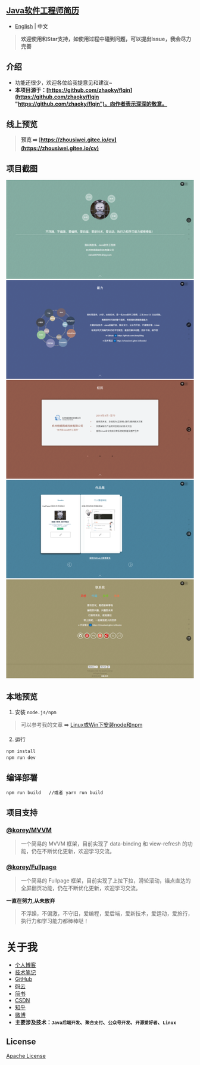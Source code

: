 ## [Java软件工程师简历](http://zhousiwei.gitee.io/cv/)

- [English](README.en.md) | 中文

> **欢迎使用和Star支持，如使用过程中碰到问题，可以提出Issue，我会尽力完善**

## 介绍
- 功能还很少，欢迎各位给我提意见和建议~
- **本项目源于：[https://github.com/zhaoky/flqin](https://github.com/zhaoky/flqin "https://github.com/zhaoky/flqin")。向作者表示深深的敬意。**

## 线上预览

> **预览 ➡️ [https://zhousiwei.gitee.io/cv](https://zhousiwei.gitee.io/cv)**

## 项目截图

[![試毅-思伟的个人简历](./screenshots/cn/1_mini.png "試毅-思伟的个人简历")](http://zhousiwei.gitee.io/cv "試毅-思伟的个人简历")
[![試毅-思伟的个人简历](./screenshots/cn/2_mini.png "試毅-思伟的个人简历")](http://zhousiwei.gitee.io/cv "試毅-思伟的个人简历")
[![試毅-思伟的个人简历](./screenshots/cn/3_mini.png "試毅-思伟的个人简历")](http://zhousiwei.gitee.io/cv "試毅-思伟的个人简历")
[![試毅-思伟的个人简历](./screenshots/cn/4_mini.png "試毅-思伟的个人简历")](http://zhousiwei.gitee.io/cv "試毅-思伟的个人简历")
[![試毅-思伟的个人简历](./screenshots/cn/5_mini.png "試毅-思伟的个人简历")](http://zhousiwei.gitee.io/cv "試毅-思伟的个人简历")

## 本地预览
1. 安装 `node.js/npm`
> 可以参考我的文章 ➡️ [Linux或Win下安装node和npm](https://www.jianshu.com/p/f8b0a4f7a822)

2. 运行
```bash
npm install
npm run dev
```

## 编译部署
```bash
npm run build   //或者 yarn run build
```

## 项目支持

### [@korey/MVVM](https://github.com/zhaoky/mvvm)

> 一个简易的 MVVM 框架，目前实现了 data-binding 和 view-refresh 的功能，仍在不断优化更新，欢迎学习交流。

### [@korey/Fullpage](https://github.com/zhaoky/fullpage)

> 一个简易的 Fullpage 框架，目前实现了上拉下拉，滑轮滚动，锚点直达的全屏翻页功能，仍在不断优化更新，欢迎学习交流。

**一直在努力,从未放弃**
> 不浮躁，不偏激，不守旧，爱编程，爱后端，爱新技术，爱运动，爱旅行，执行力和学习能力都棒棒哒！

# 关于我
- [个人博客](https://zhousiwei.gitee.io/)
- [技术笔记](https://zhousiwei.gitee.io/ibooks/)
- [GitHub](https://github.com/JoeyBling)
- [码云](https://gitee.com/zhousiwei)
- [简书](https://www.jianshu.com/u/02cbf31a043a)
- [CSDN](https://blog.csdn.net/qq_30930805)
- [知乎](https://www.zhihu.com/people/joeybling)
- [微博](http://weibo.com/jayinfo)
- **主要涉及技术：`Java后端开发`、`聚合支付`、`公众号开发`、`开源爱好者`、`Linux`**

## License

[Apache License](./LICENSE)
